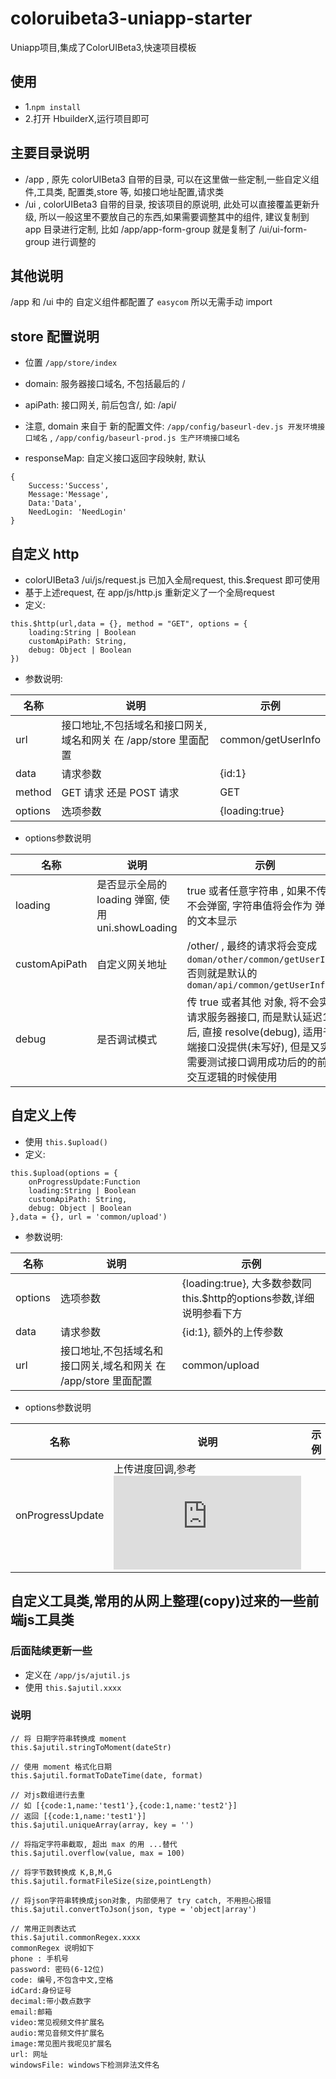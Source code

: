# coloruibeta3-uniapp-starter
Uniapp项目,集成了ColorUIBeta3,快速项目模板

## 使用
+ 1.`npm install`
+ 2.打开 HbuilderX,运行项目即可

## 主要目录说明
+ /app , 原先 colorUIBeta3 自带的目录, 可以在这里做一些定制,一些自定义组件,工具类, 配置类,store 等, 如接口地址配置,请求类
+ /ui , colorUIBeta3 自带的目录, 按该项目的原说明, 此处可以直接覆盖更新升级, 所以一般这里不要放自己的东西,如果需要调整其中的组件, 建议复制到 app 目录进行定制, 比如 /app/app-form-group 就是复制了 /ui/ui-form-group 进行调整的

## 其他说明
/app 和 /ui 中的 自定义组件都配置了 `easycom` 所以无需手动 import

## store 配置说明
+ 位置 `/app/store/index`
+ domain: 服务器接口域名, 不包括最后的 /
+ apiPath: 接口网关, 前后包含/, 如: /api/

+ 注意, domain 来自于 新的配置文件: `/app/config/baseurl-dev.js 开发环境接口域名` , `/app/config/baseurl-prod.js 生产环境接口域名`

+ responseMap: 自定义接口返回字段映射, 默认
```
{
	Success:'Success',
	Message:'Message',
	Data:'Data',
    NeedLogin: 'NeedLogin'
}
```

## 自定义 http
+ colorUIBeta3 /ui/js/request.js 已加入全局request, this.$request 即可使用
+ 基于上述request, 在 app/js/http.js 重新定义了一个全局request
+ 定义: 
```
this.$http(url,data = {}, method = "GET", options = {
    loading:String | Boolean
    customApiPath: String,
    debug: Object | Boolean
})
```
+ 参数说明:

|名称   |说明   |示例   |
|-----|----|----|
|url   |接口地址,不包括域名和接口网关,域名和网关 在 /app/store 里面配置   | common/getUserInfo   |
| data | 请求参数 | {id:1}|
| method| GET 请求 还是 POST 请求| GET
|options| 选项参数 | {loading:true}|


+ options参数说明

|名称|说明|示例|
|----|----|----|
|loading| 是否显示全局的 loading 弹窗, 使用 uni.showLoading| true 或者任意字符串 , 如果不传, 则不会弹窗, 字符串值将会作为 弹窗的文本显示|
|customApiPath|自定义网关地址| /other/ , 最终的请求将会变成 `doman/other/common/getUserInfo`,否则就是默认的 `doman/api/common/getUserInfo` |
|debug|是否调试模式|传 true 或者其他 对象, 将不会实际请求服务器接口, 而是默认延迟1s后, 直接 resolve(debug), 适用于后端接口没提供(未写好), 但是又实际需要测试接口调用成功后的的前端交互逻辑的时候使用|

## 自定义上传
+ 使用 `this.$upload()` 
+ 定义: 
```
this.$upload(options = {
    onProgressUpdate:Function
    loading:String | Boolean
    customApiPath: String,
    debug: Object | Boolean
},data = {}, url = 'common/upload')

```

+ 参数说明:

|名称   |说明   |示例   |
|-----|----|----|
|options| 选项参数 | {loading:true}, 大多数参数同 this.$http的options参数,详细说明参看下方|
| data | 请求参数 | {id:1}, 额外的上传参数 |
|url   |接口地址,不包括域名和接口网关,域名和网关 在 /app/store 里面配置   | common/upload   |

+ options参数说明

|名称|说明|示例|
|----|----|----|
|onProgressUpdate| 上传进度回调,参考 ![UniApp upload 文档](https://uniapp.dcloud.io/api/request/network-file.html) | |


## 自定义工具类,常用的从网上整理(copy)过来的一些前端js工具类
### 后面陆续更新一些
+ 定义在 `/app/js/ajutil.js`
+ 使用 `this.$ajutil.xxxx`
### 说明

```
// 将 日期字符串转换成 moment
this.$ajutil.stringToMoment(dateStr)

// 使用 moment 格式化日期
this.$ajutil.formatToDateTime(date, format)

// 对js数组进行去重
// 如 [{code:1,name:'test1'},{code:1,name:'test2'}]
// 返回 [{code:1,name:'test1'}]
this.$ajutil.uniqueArray(array, key = '')

// 将指定字符串截取, 超出 max 的用 ...替代
this.$ajutil.overflow(value, max = 100)

// 将字节数转换成 K,B,M,G
this.$ajutil.formatFileSize(size,pointLength)

// 将json字符串转换成json对象, 内部使用了 try catch, 不用担心报错
this.$ajutil.convertToJson(json, type = 'object|array')

// 常用正则表达式
this.$ajutil.commonRegex.xxxx
commonRegex 说明如下
phone : 手机号
password: 密码(6-12位)
code: 编号,不包含中文,空格
idCard:身份证号
decimal:带小数点数字
email:邮箱
video:常见视频文件扩展名
audio:常见音频文件扩展名
image:常见图片我呢见扩展名
url: 网址
windowsFile: windows下检测非法文件名
```
